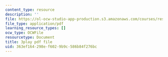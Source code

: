 ```yaml
---
content_type: resource
description: ''
file: https://ol-ocw-studio-app-production.s3.amazonaws.com/courses/res-18-006-calculus-revisited-single-variable-calculus-fall-2010/363ef164298ef6029b9c586b84f276bc_r9Jwtxf4SA0.pdf
file_type: application/pdf
learning_resource_types: []
ocw_type: OCWFile
resourcetype: Document
title: 3play pdf file
uid: 363ef164-298e-f602-9b9c-586b84f276bc
---
```

